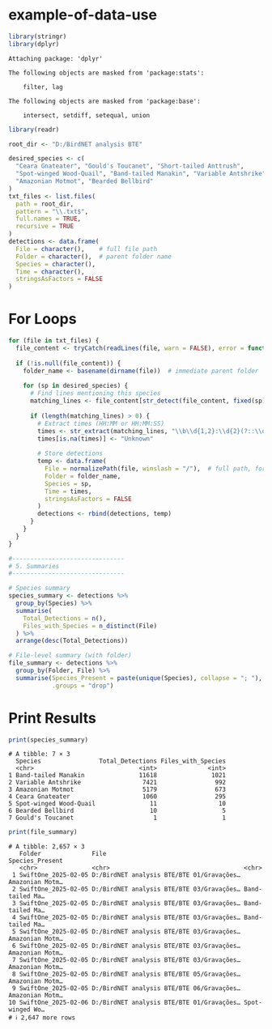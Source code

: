# example-of-data-use


``` r
library(stringr)
library(dplyr)
```


    Attaching package: 'dplyr'

    The following objects are masked from 'package:stats':

        filter, lag

    The following objects are masked from 'package:base':

        intersect, setdiff, setequal, union

``` r
library(readr)
```

``` r
root_dir <- "D:/BirdNET analysis BTE"

desired_species <- c(
  "Ceara Gnateater", "Gould's Toucanet", "Short-tailed Anttrush",
  "Spot-winged Wood-Quail", "Band-tailed Manakin", "Variable Antshrike",
  "Amazonian Motmot", "Bearded Bellbird"
)
txt_files <- list.files(
  path = root_dir,
  pattern = "\\.txt$",
  full.names = TRUE,
  recursive = TRUE
)
detections <- data.frame(
  File = character(),    # full file path
  Folder = character(),  # parent folder name
  Species = character(),
  Time = character(),
  stringsAsFactors = FALSE
)
```

# For Loops

``` r
for (file in txt_files) {
  file_content <- tryCatch(readLines(file, warn = FALSE), error = function(e) NULL)
  
  if (!is.null(file_content)) {
    folder_name <- basename(dirname(file))  # immediate parent folder
    
    for (sp in desired_species) {
      # Find lines mentioning this species
      matching_lines <- file_content[str_detect(file_content, fixed(sp))]
      
      if (length(matching_lines) > 0) {
        # Extract times (HH:MM or HH:MM:SS)
        times <- str_extract(matching_lines, "\\b\\d{1,2}:\\d{2}(?::\\d{2})?\\b")
        times[is.na(times)] <- "Unknown"
        
        # Store detections
        temp <- data.frame(
          File = normalizePath(file, winslash = "/"),  # full path, forward slashes for CSV compatibility
          Folder = folder_name,
          Species = sp,
          Time = times,
          stringsAsFactors = FALSE
        )
        detections <- rbind(detections, temp)
      }
    }
  }
}

#-------------------------------
# 5. Summaries
#-------------------------------

# Species summary
species_summary <- detections %>%
  group_by(Species) %>%
  summarise(
    Total_Detections = n(),
    Files_with_Species = n_distinct(File)
  ) %>%
  arrange(desc(Total_Detections))

# File-level summary (with folder)
file_summary <- detections %>%
  group_by(Folder, File) %>%
  summarise(Species_Present = paste(unique(Species), collapse = "; "),
            .groups = "drop")
```

# Print Results

``` r
print(species_summary)
```

    # A tibble: 7 × 3
      Species                Total_Detections Files_with_Species
      <chr>                             <int>              <int>
    1 Band-tailed Manakin               11618               1021
    2 Variable Antshrike                 7421                992
    3 Amazonian Motmot                   5179                673
    4 Ceara Gnateater                    1060                295
    5 Spot-winged Wood-Quail               11                 10
    6 Bearded Bellbird                     10                  5
    7 Gould's Toucanet                      1                  1

``` r
print(file_summary)
```

    # A tibble: 2,657 × 3
       Folder              File                                      Species_Present
       <chr>               <chr>                                     <chr>          
     1 SwiftOne_2025-02-05 D:/BirdNET analysis BTE/BTE 01/Gravações… Amazonian Motm…
     2 SwiftOne_2025-02-05 D:/BirdNET analysis BTE/BTE 03/Gravações… Band-tailed Ma…
     3 SwiftOne_2025-02-05 D:/BirdNET analysis BTE/BTE 03/Gravações… Band-tailed Ma…
     4 SwiftOne_2025-02-05 D:/BirdNET analysis BTE/BTE 03/Gravações… Band-tailed Ma…
     5 SwiftOne_2025-02-05 D:/BirdNET analysis BTE/BTE 03/Gravações… Amazonian Motm…
     6 SwiftOne_2025-02-05 D:/BirdNET analysis BTE/BTE 03/Gravações… Amazonian Motm…
     7 SwiftOne_2025-02-05 D:/BirdNET analysis BTE/BTE 03/Gravações… Amazonian Motm…
     8 SwiftOne_2025-02-05 D:/BirdNET analysis BTE/BTE 05/Gravações… Amazonian Motm…
     9 SwiftOne_2025-02-05 D:/BirdNET analysis BTE/BTE 06/Gravações… Amazonian Motm…
    10 SwiftOne_2025-02-06 D:/BirdNET analysis BTE/BTE 01/Gravações… Spot-winged Wo…
    # ℹ 2,647 more rows
